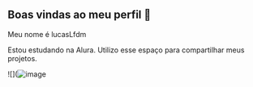 ## Boas vindas ao meu perfil 💙 

Meu nome é lucasLfdm

Estou estudando na Alura.
Utilizo esse espaço para compartilhar meus projetos.



![](![image](https://github.com/user-attachments/assets/37985eea-3893-4e03-95b1-1aaf325c434b)
